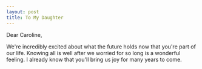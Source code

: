 ```yaml
---
layout: post
title: To My Daughter
---
```


Dear Caroline,

We're incredibly excited about what the future holds now that you're part of our life. Knowing all is well after we worried for so long is a wonderful feeling. I already know that you'll bring us joy for many years to come.
